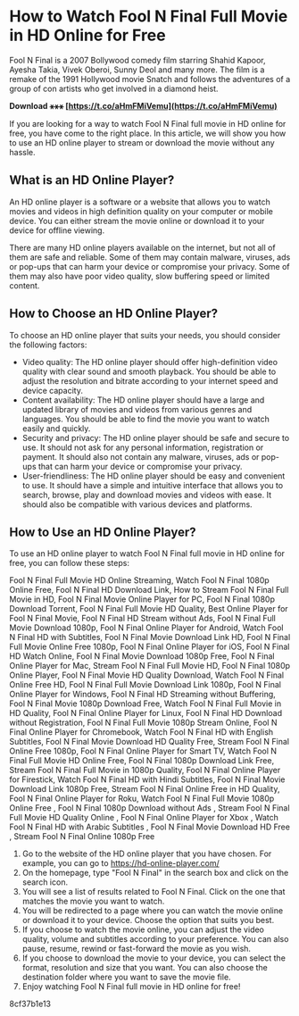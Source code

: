 
 
# How to Watch Fool N Final Full Movie in HD Online for Free
 
Fool N Final is a 2007 Bollywood comedy film starring Shahid Kapoor, Ayesha Takia, Vivek Oberoi, Sunny Deol and many more. The film is a remake of the 1991 Hollywood movie Snatch and follows the adventures of a group of con artists who get involved in a diamond heist.
 
**Download ⚹⚹⚹ [https://t.co/aHmFMiVemu](https://t.co/aHmFMiVemu)**


 
If you are looking for a way to watch Fool N Final full movie in HD online for free, you have come to the right place. In this article, we will show you how to use an HD online player to stream or download the movie without any hassle.
 
## What is an HD Online Player?
 
An HD online player is a software or a website that allows you to watch movies and videos in high definition quality on your computer or mobile device. You can either stream the movie online or download it to your device for offline viewing.
 
There are many HD online players available on the internet, but not all of them are safe and reliable. Some of them may contain malware, viruses, ads or pop-ups that can harm your device or compromise your privacy. Some of them may also have poor video quality, slow buffering speed or limited content.
 
## How to Choose an HD Online Player?
 
To choose an HD online player that suits your needs, you should consider the following factors:
 
- Video quality: The HD online player should offer high-definition video quality with clear sound and smooth playback. You should be able to adjust the resolution and bitrate according to your internet speed and device capacity.
- Content availability: The HD online player should have a large and updated library of movies and videos from various genres and languages. You should be able to find the movie you want to watch easily and quickly.
- Security and privacy: The HD online player should be safe and secure to use. It should not ask for any personal information, registration or payment. It should also not contain any malware, viruses, ads or pop-ups that can harm your device or compromise your privacy.
- User-friendliness: The HD online player should be easy and convenient to use. It should have a simple and intuitive interface that allows you to search, browse, play and download movies and videos with ease. It should also be compatible with various devices and platforms.

## How to Use an HD Online Player?
 
To use an HD online player to watch Fool N Final full movie in HD online for free, you can follow these steps:
 
Fool N Final Full Movie HD Online Streaming,  Watch Fool N Final 1080p Online Free,  Fool N Final HD Download Link,  How to Stream Fool N Final Full Movie in HD,  Fool N Final Movie Online Player for PC,  Fool N Final 1080p Download Torrent,  Fool N Final Full Movie HD Quality,  Best Online Player for Fool N Final Movie,  Fool N Final HD Stream without Ads,  Fool N Final Full Movie Download 1080p,  Fool N Final Online Player for Android,  Watch Fool N Final HD with Subtitles,  Fool N Final Movie Download Link HD,  Fool N Final Full Movie Online Free 1080p,  Fool N Final Online Player for iOS,  Fool N Final HD Watch Online,  Fool N Final Movie Download 1080p Free,  Fool N Final Online Player for Mac,  Stream Fool N Final Full Movie HD,  Fool N Final 1080p Online Player,  Fool N Final Movie HD Quality Download,  Watch Fool N Final Online Free HD,  Fool N Final Full Movie Download Link 1080p,  Fool N Final Online Player for Windows,  Fool N Final HD Streaming without Buffering,  Fool N Final Movie 1080p Download Free,  Watch Fool N Final Full Movie in HD Quality,  Fool N Final Online Player for Linux,  Fool N Final HD Download without Registration,  Fool N Final Full Movie 1080p Stream Online,  Fool N Final Online Player for Chromebook,  Watch Fool N Final HD with English Subtitles,  Fool N Final Movie Download HD Quality Free,  Stream Fool N Final Online Free 1080p,  Fool N Final Online Player for Smart TV,  Watch Fool N Final Full Movie HD Online Free,  Fool N Final 1080p Download Link Free,  Stream Fool N Final Full Movie in 1080p Quality,  Fool N Final Online Player for Firestick,  Watch Fool N Final HD with Hindi Subtitles,  Fool N Final Movie Download Link 1080p Free,  Stream Fool N Final Online Free in HD Quality,  Fool N Final Online Player for Roku,  Watch Fool N Final Full Movie 1080p Online Free ,  Fool N Final 1080p Download without Ads ,  Stream Fool N Final Full Movie HD Quality Online ,  Fool N Final Online Player for Xbox ,  Watch Fool N Final HD with Arabic Subtitles ,  Fool N Final Movie Download HD Free ,  Stream Fool N Final Online 1080p Free

1. Go to the website of the HD online player that you have chosen. For example, you can go to https://hd-online-player.com/
2. On the homepage, type "Fool N Final" in the search box and click on the search icon.
3. You will see a list of results related to Fool N Final. Click on the one that matches the movie you want to watch.
4. You will be redirected to a page where you can watch the movie online or download it to your device. Choose the option that suits you best.
5. If you choose to watch the movie online, you can adjust the video quality, volume and subtitles according to your preference. You can also pause, resume, rewind or fast-forward the movie as you wish.
6. If you choose to download the movie to your device, you can select the format, resolution and size that you want. You can also choose the destination folder where you want to save the movie file.
7. Enjoy watching Fool N Final full movie in HD online for free!

 8cf37b1e13
 
